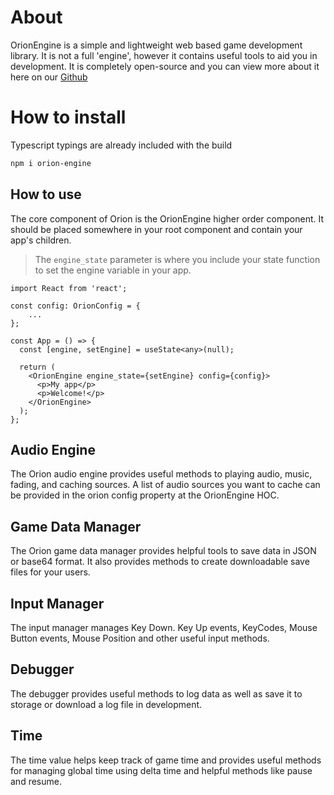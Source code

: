 # About

OrionEngine is a simple and lightweight web based game development library. It is not a full 'engine', however it contains useful tools to aid you in development. It is completely open-source and you can view more about it here on our [Github](https://github.com/NateTheDev1/orion)

# How to install

Typescript typings are already included with the build

```bash
npm i orion-engine
```

## How to use

The core component of Orion is the OrionEngine higher order component. It should be placed somewhere in your root component and contain your app's children.

> The `engine_state` parameter is where you include your state function to set the engine variable in your app.

```tsx
import React from 'react';

const config: OrionConfig = {
    ...
};

const App = () => {
  const [engine, setEngine] = useState<any>(null);

  return (
    <OrionEngine engine_state={setEngine} config={config}>
      <p>My app</p>
      <p>Welcome!</p>
    </OrionEngine>
  );
};
```

## Audio Engine

The Orion audio engine provides useful methods to playing audio, music, fading, and caching sources. A list of audio sources you want to cache can be provided in the orion config property at the OrionEngine HOC.

## Game Data Manager

The Orion game data manager provides helpful tools to save data in JSON or base64 format. It also provides methods to create downloadable save files for your users.

## Input Manager

The input manager manages Key Down. Key Up events, KeyCodes, Mouse Button events, Mouse Position and other useful input methods.

## Debugger

The debugger provides useful methods to log data as well as save it to storage or download a log file in development.

## Time

The time value helps keep track of game time and provides useful methods for managing global time using delta time and helpful methods like pause and resume.
